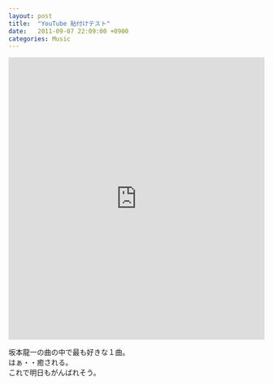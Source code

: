 ```yaml
---
layout: post
title:  "YouTube 貼付けテスト"
date:   2011-09-07 22:09:00 +0900
categories: Music
---
```


<iframe width="100%" height="555" src="https://www.youtube.com/embed/P9SOjZWd2dk" frameborder="0" allowfullscreen></iframe>

坂本龍一の曲の中で最も好きな１曲。  
はぁ・・癒される。  
これで明日もがんばれそう。

